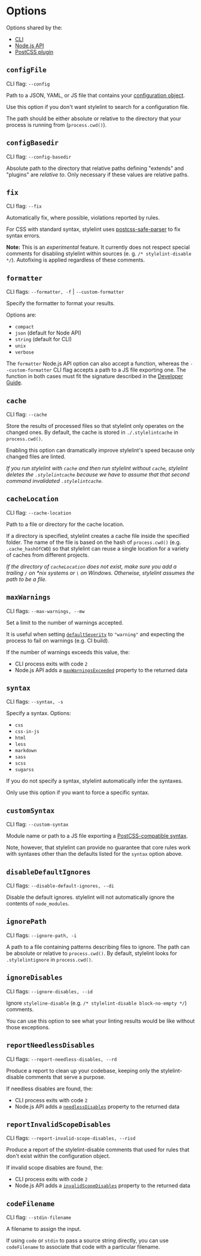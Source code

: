 # Options

Options shared by the:

- [CLI](cli.md)
- [Node.js API](node-api.md)
- [PostCSS plugin](postcss-plugin.md)

## `configFile`

CLI flag: `--config`

Path to a JSON, YAML, or JS file that contains your [configuration object](../configure.md).

Use this option if you don't want stylelint to search for a configuration file.

The path should be either absolute or relative to the directory that your process is running from (`process.cwd()`).

## `configBasedir`

CLI flag: `--config-basedir`

Absolute path to the directory that relative paths defining "extends" and "plugins" are _relative to_. Only necessary if these values are relative paths.

## `fix`

CLI flag: `--fix`

Automatically fix, where possible, violations reported by rules.

For CSS with standard syntax, stylelint uses [postcss-safe-parser](https://github.com/postcss/postcss-safe-parser) to fix syntax errors.

**Note:** This is an _experimental_ feature. It currently does not respect special comments for disabling stylelint within sources (e. g. `/* stylelint-disable */`). Autofixing is applied regardless of these comments.

## `formatter`

CLI flags: `--formatter, -f` | `--custom-formatter`

Specify the formatter to format your results.

Options are:

- `compact`
- `json` (default for Node API)
- `string` (default for CLI)
- `unix`
- `verbose`

The `formatter` Node.js API option can also accept a function, whereas the `--custom-formatter` CLI flag accepts a path to a JS file exporting one. The function in both cases must fit the signature described in the [Developer Guide](../../developer-guide/formatters.md).

## `cache`

CLI flag: `--cache`

Store the results of processed files so that stylelint only operates on the changed ones. By default, the cache is stored in `./.stylelintcache` in `process.cwd()`.

Enabling this option can dramatically improve stylelint's speed because only changed files are linted.

_If you run stylelint with `cache` and then run stylelint without `cache`, stylelint deletes the `.stylelintcache` because we have to assume that that second command invalidated `.stylelintcache`._

## `cacheLocation`

CLI flag: `--cache-location`

Path to a file or directory for the cache location.

If a directory is specified, stylelint creates a cache file inside the specified folder. The name of the file is based on the hash of `process.cwd()` (e.g. `.cache_hashOfCWD`) so that stylelint can reuse a single location for a variety of caches from different projects.

_If the directory of `cacheLocation` does not exist, make sure you add a trailing `/` on \*nix systems or `\` on Windows. Otherwise, stylelint assumes the path to be a file._

## `maxWarnings`

CLI flags: `--max-warnings, --mw`

Set a limit to the number of warnings accepted.

It is useful when setting [`defaultSeverity`](../configure.md#defaultseverity) to `"warning"` and expecting the process to fail on warnings (e.g. CI build).

If the number of warnings exceeds this value, the:

- CLI process exits with code `2`
- Node.js API adds a [`maxWarningsExceeded`](node-api.md#maxwarningsexceeded) property to the returned data

## `syntax`

CLI flags: `--syntax, -s`

Specify a syntax. Options:

- `css`
- `css-in-js`
- `html`
- `less`
- `markdown`
- `sass`
- `scss`
- `sugarss`

If you do not specify a syntax, stylelint automatically infer the syntaxes.

Only use this option if you want to force a specific syntax.

## `customSyntax`

CLI flag: `--custom-syntax`

Module name or path to a JS file exporting a [PostCSS-compatible syntax](https://github.com/postcss/postcss#syntaxes).

Note, however, that stylelint can provide no guarantee that core rules work with syntaxes other than the defaults listed for the `syntax` option above.

## `disableDefaultIgnores`

CLI flags: `--disable-default-ignores, --di`

Disable the default ignores. stylelint will not automatically ignore the contents of `node_modules`.

## `ignorePath`

CLI flags: `--ignore-path, -i`

A path to a file containing patterns describing files to ignore. The path can be absolute or relative to `process.cwd()`. By default, stylelint looks for `.stylelintignore` in `process.cwd()`.

## `ignoreDisables`

CLI flags: `--ignore-disables, --id`

Ignore `styleline-disable` (e.g. `/* stylelint-disable block-no-empty */`) comments.

You can use this option to see what your linting results would be like without those exceptions.

## `reportNeedlessDisables`

CLI flags: `--report-needless-disables, --rd`

Produce a report to clean up your codebase, keeping only the stylelint-disable comments that serve a purpose.

If needless disables are found, the:

- CLI process exits with code `2`
- Node.js API adds a [`needlessDisables`](node-api.md#needlessdisables) property to the returned data

## `reportInvalidScopeDisables`

CLI flags: `--report-invalid-scope-disables, --risd`

Produce a report of the stylelint-disable comments that used for rules that don't exist within the configuration object.

If invalid scope disables are found, the:

- CLI process exits with code `2`
- Node.js API adds a [`invalidScopeDisables`](node-api.md#invalidscopedisables) property to the returned data

## `codeFilename`

CLI flag: `--stdin-filename`

A filename to assign the input.

If using `code` or `stdin` to pass a source string directly, you can use `codeFilename` to associate that code with a particular filename.
